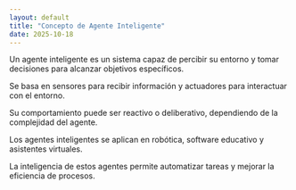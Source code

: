 ```yaml
---
layout: default
title: "Concepto de Agente Inteligente"
date: 2025-10-18
---
```


Un agente inteligente es un sistema capaz de percibir su entorno y tomar decisiones para alcanzar objetivos específicos.  

Se basa en sensores para recibir información y actuadores para interactuar con el entorno.  

Su comportamiento puede ser reactivo o deliberativo, dependiendo de la complejidad del agente.  

Los agentes inteligentes se aplican en robótica, software educativo y asistentes virtuales.  

La inteligencia de estos agentes permite automatizar tareas y mejorar la eficiencia de procesos.
